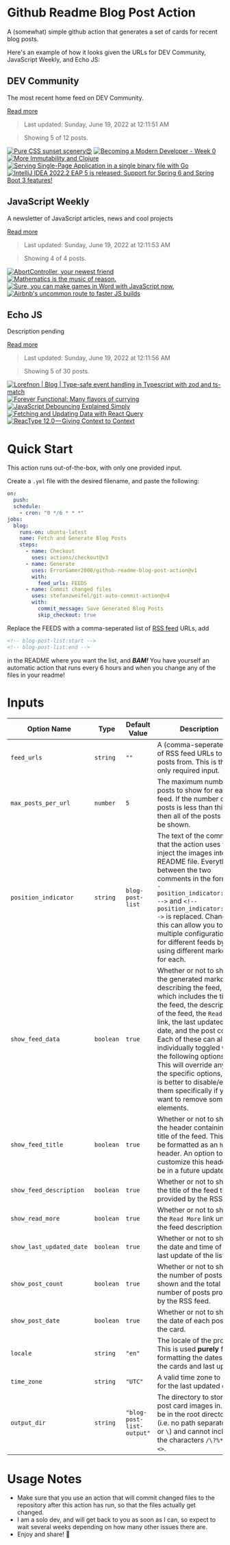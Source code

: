 # Github Readme Blog Post Action

A (somewhat) simple github action that generates a set of cards for recent blog posts.

Here's an example of how it looks given the URLs for DEV Community, JavaScript Weekly, and Echo JS:

<!-- post-list:start -->
## DEV Community

The most recent home feed on DEV Community.

[Read more](https://dev.to)
> Last updated: Sunday, June 19, 2022 at 12:11:51 AM

> Showing 5 of 12 posts.

[![Pure CSS sunset scenery😍](https://raw.githubusercontent.com/ErrorGamer2000/github-readme-blog-post-action/main/generated_files/DEV_Community/Pure_CSS_sunset_scenery😍.svg)](https://dev.to/dharmik48/pure-css-sunset-scenery-4jed)
[![Becoming a Modern Developer - Week 0](https://raw.githubusercontent.com/ErrorGamer2000/github-readme-blog-post-action/main/generated_files/DEV_Community/Becoming_a_Modern_Developer_-_Week_0.svg)](https://dev.to/mittell/becoming-a-modern-developer-week-0-4n85)
[![More Immutability and Clojure](https://raw.githubusercontent.com/ErrorGamer2000/github-readme-blog-post-action/main/generated_files/DEV_Community/More_Immutability_and_Clojure.svg)](https://dev.to/quoll/more-immutability-and-clojure-4cdk)
[![Serving Single-Page Application in a single binary file with Go](https://raw.githubusercontent.com/ErrorGamer2000/github-readme-blog-post-action/main/generated_files/DEV_Community/Serving_Single-Page_Application_in_a_single_binary_file_with_Go.svg)](https://dev.to/aryaprakasa/serving-single-page-application-in-a-single-binary-file-with-go-12ij)
[![IntelliJ IDEA 2022.2 EAP 5 is released: Support for Spring 6 and Spring Boot 3 features!](https://raw.githubusercontent.com/ErrorGamer2000/github-readme-blog-post-action/main/generated_files/DEV_Community/IntelliJ_IDEA_2022.2_EAP_5_is_released__Support_for_Spring_6_and_Spring_Boot_3_features!.svg)](https://dev.to/201206030/intellij-idea-20222-eap-5-is-released-support-for-spring-6-and-spring-boot-3-features-2b2i)


## JavaScript Weekly

A newsletter of JavaScript articles, news and cool projects

[Read more](https://javascriptweekly.com/)
> Last updated: Sunday, June 19, 2022 at 12:11:53 AM

> Showing 4 of 4 posts.

[![AbortController, your newest friend](https://raw.githubusercontent.com/ErrorGamer2000/github-readme-blog-post-action/main/generated_files/JavaScript_Weekly/AbortController__your_newest_friend.svg)](https://javascriptweekly.com/issues/594)
[![Mathematics is the music of reason.](https://raw.githubusercontent.com/ErrorGamer2000/github-readme-blog-post-action/main/generated_files/JavaScript_Weekly/Mathematics_is_the_music_of_reason..svg)](https://javascriptweekly.com/issues/593)
[![Sure, you can make games in Word with JavaScript now.](https://raw.githubusercontent.com/ErrorGamer2000/github-readme-blog-post-action/main/generated_files/JavaScript_Weekly/Sure__you_can_make_games_in_Word_with_JavaScript_now..svg)](https://javascriptweekly.com/issues/592)
[![Airbnb's uncommon route to faster JS builds](https://raw.githubusercontent.com/ErrorGamer2000/github-readme-blog-post-action/main/generated_files/JavaScript_Weekly/Airbnb's_uncommon_route_to_faster_JS_builds.svg)](https://javascriptweekly.com/issues/591)


## Echo JS

Description pending

[Read more](
http://www.echojs.com
)
> Last updated: Sunday, June 19, 2022 at 12:11:56 AM

> Showing 5 of 30 posts.

[![Lorefnon | Blog | Type-safe event handling in Typescript with zod and ts-match](https://raw.githubusercontent.com/ErrorGamer2000/github-readme-blog-post-action/main/generated_files/_Echo_JS_/Lorefnon___Blog___Type-safe_event_handling_in_Typescript_with_zod_and_ts-match.svg)](
https://lorefnon.me/2022/06/18/type-safe-event-handling-with-zod-and-ts-pattern/
)
[![Forever Functional: Many flavors of currying](https://raw.githubusercontent.com/ErrorGamer2000/github-readme-blog-post-action/main/generated_files/_Echo_JS_/Forever_Functional__Many_flavors_of_currying.svg)](https://blog.openreplay.com/forever-functional-many-flavors-of-currying)
[![JavaScript Debouncing Explained Simply](https://raw.githubusercontent.com/ErrorGamer2000/github-readme-blog-post-action/main/generated_files/_Echo_JS_/JavaScript_Debouncing_Explained_Simply.svg)](https://www.youtube.com/watch?v=DwU6Q4bCAB0)
[![Fetching and Updating Data with React Query](https://raw.githubusercontent.com/ErrorGamer2000/github-readme-blog-post-action/main/generated_files/_Echo_JS_/Fetching_and_Updating_Data_with_React_Query.svg)](https://blog.openreplay.com/fetching-and-updating-data-with-react-query)
[![ReacType 12.0 — Giving Context to Context](https://raw.githubusercontent.com/ErrorGamer2000/github-readme-blog-post-action/main/generated_files/_Echo_JS_/ReacType_12.0_—_Giving_Context_to_Context.svg)](https://medium.com/@salsaluga/reactype-12-0-giving-context-to-context-9aa7d4cf06)


<!-- post-list:end -->

# Quick Start

This action runs out-of-the-box, with only one provided input.

Create a `.yml` file with the desired filename, and paste the following:

```yml
on:
  push:
  schedule:
    - cron: "0 */6 * * *"
jobs:
  blog:
    runs-on: ubuntu-latest
    name: Fetch and Generate Blog Posts
    steps:
      - name: Checkout
        uses: actions/checkout@v3
      - name: Generate
        uses: ErrorGamer2000/github-readme-blog-post-action@v1
        with:
          feed_urls: FEEDS
      - name: Commit changed files
        uses: stefanzweifel/git-auto-commit-action@v4
        with:
          commit_message: Save Generated Blog Posts
          skip_checkout: true
```

Replace the FEEDS with a comma-seperated list of [RSS feed](https://rss.com/blog/how-do-rss-feeds-work/) URLs, add

```md
<!-- blog-post-list:start -->
<!-- blog-post-list:end -->
```

in the README where you want the list, and **_BAM!_** You have yourself an automatic action that runs every 6 hours and when you change any of the files in your readme!

# Inputs

<table>
  <thead>
    <tr>
      <th>Option Name</th>
      <th>Type</th>
      <th>Default Value</th>
      <th>Description</th>
    </tr>
  </thead>
  <tbody>
    <tr>
      <td><code>feed_urls</code></td>
      <td><code>string</code></td>
      <td><code>""</code></td>
      <td>A (comma-seperated) list of RSS feed URLs to load posts from. This is the only required input.</td>
    </tr>
    <tr>
      <td><code>max_posts_per_url</code></td>
      <td><code>number</code></td>
      <td><code>5</code></td>
      <td>The maximum number of posts to show for each feed. If the number of posts is less than this, then all of the posts will be shown.</td>
    </tr>
    <tr>
      <td><code>position_indicator</code></td>
      <td><code>string</code></td>
      <td><code>blog-post-list</code></td>
      <td>The text of the comments that the action uses to inject the images into the README file. Everything between the two comments in the form <code>&lt;!-- position_indicator:start --&gt;</code> and <code>&lt;!-- position_indicator:end --&gt;</code> is replaced. Changing this can allow you to use multiple configurations for different feeds by using different markers for each.</td>
    </tr>
    <tr>
      <td><code>show_feed_data</code></td>
      <td><code>boolean</code></td>
      <td><code>true</code></td>
      <td>Whether or not to show the generated markdown describing the feed, which includes the title of the feed, the description of the feed, the <code>Read More</code> link, the last updated date, and the post count. Each of these can also be individually toggled with the following options. This will override any of the specific options, so it is better to disable/enable them specifically if you want to remove some elements.</td>
    </tr>
    <tr>
      <td><code>show_feed_title</code></td>
      <td><code>boolean</code></td>
      <td><code>true</code></td>
      <td>Whether or not to show the header containing the title of the feed. This will be formatted as an <code>h2</code> header. An option to customize this header will be in a future update.</td>
    </tr>
    <tr>
      <td><code>show_feed_description</code></td>
      <td><code>boolean</code></td>
      <td><code>true</code></td>
      <td>Whether or not to show the title of the feed that is provided by the RSS feed.</td>
    </tr>
    <tr>
      <td><code>show_read_more</code></td>
      <td><code>boolean</code></td>
      <td><code>true</code></td>
      <td>Whether or not to show the <code>Read More</code> link under the feed description.</td>
    </tr>
    <tr>
      <td><code>show_last_updated_date</code></td>
      <td><code>boolean</code></td>
      <td><code>true</code></td>
      <td>Whether or not to show the date and time of the last update of the list.</td>
    </tr>
    <tr>
      <td><code>show_post_count</code></td>
      <td><code>boolean</code></td>
      <td><code>true</code></td>
      <td>Whether or not to show the number of posts shown and the total number of posts provided by the RSS feed.</td>
    </tr>
    <tr>
      <td><code>show_post_date</code></td>
      <td><code>boolean</code></td>
      <td><code>true</code></td>
      <td>Whether or not to show the date of each post on the card.</td>
    </tr>
    <tr>
      <td><code>locale</code></td>
      <td><code>string</code></td>
      <td><code>"en"</code></td>
      <td>The locale of the project. This is used <strong>purely</strong> for formatting the dates of the cards and last update.</td>
    </tr>
    <tr>
      <td><code>time_zone</code></td>
      <td><code>string</code></td>
      <td><code>"UTC"</code></td>
      <td>A valid time zone to use for the last updated date.</td>
    </tr>
    <tr>
      <td><code>output_dir</code></td>
      <td><code>string</code></td>
      <td><code>"blog-post-list-output"</code></td>
      <td>The directory to store the post card images in. Must be in the root directory (i.e. no path separators <code>/</code> or <code>\</code>) and cannot include the characters <code>/\?%*:|"&lt;&gt;</code>.</td>
    </tr>
<!--
    <tr>
      <td><code></code></td>
      <td><cde></cde></td>
      <td><code></code></td>
      <td></td>
    </tr>
-->
  </tbody>
</table>

# Usage Notes

- Make sure that you use an action that will commit changed files to the repository after this action has run, so that the files actually get changed.
- I am a solo dev, and will get back to you as soon as I can, so expect to wait several weeks depending on how many other issues there are.
- Enjoy and share! 🤗
